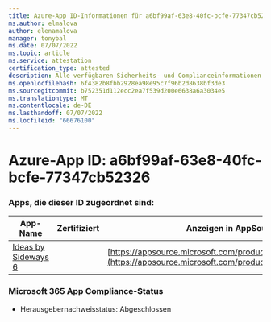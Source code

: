 ```yaml
---
title: Azure-App ID-Informationen für a6bf99af-63e8-40fc-bcfe-77347cb52326
ms.author: elmalova
author: elenamalova
manager: tonybal
ms.date: 07/07/2022
ms.topic: article
ms.service: attestation
certification_type: attested
description: Alle verfügbaren Sicherheits- und Complianceinformationen für a6bf99af-63e8-40fc-bcfe-77347cb52326.
ms.openlocfilehash: 6f4382b8fbb2928ea98e95c7f96b2d8638bf3de3
ms.sourcegitcommit: b752351d112ecc2ea7f539d200e6638a6a3034e5
ms.translationtype: MT
ms.contentlocale: de-DE
ms.lasthandoff: 07/07/2022
ms.locfileid: "66676100"
---
```

# <a name="azure-app-id-a6bf99af-63e8-40fc-bcfe-77347cb52326"></a>Azure-App ID: a6bf99af-63e8-40fc-bcfe-77347cb52326


### <a name="apps-associated-with-this-id"></a>Apps, die dieser ID zugeordnet sind:
| **App-Name** | **Zertifiziert** | **Anzeigen in AppSource** |
|--------------|---------------|-----------------------|
| [Ideas by Sideways 6](../forward/WA200002782.md) |  | [https://appsource.microsoft.com/product/office/WA200002782](https://appsource.microsoft.com/product/office/WA200002782) |

### <a name="microsoft-365-app-compliance-status"></a>Microsoft 365 App Compliance-Status
- Herausgebernachweisstatus: Abgeschlossen
